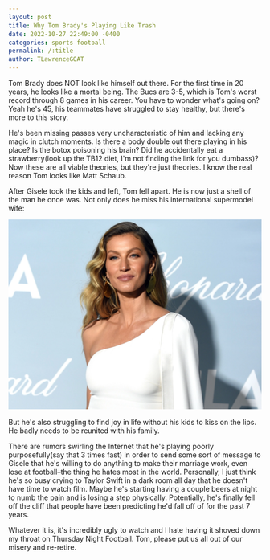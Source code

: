 ```yaml
---
layout: post
title: Why Tom Brady's Playing Like Trash
date: 2022-10-27 22:49:00 -0400
categories: sports football
permalink: /:title
author: TLawrenceGOAT
---
```

Tom Brady does NOT look like himself out there. For the first time in 20 years, he looks like a mortal being. The Bucs are 3-5, which is Tom's worst record through 8 games in his career. You have to wonder what's going on? Yeah he's 45, his teammates have struggled to stay healthy, but there's more to this story.

He's been missing passes very uncharacteristic of him and lacking any magic in clutch moments. Is there a body double out there playing in his place? Is the botox poisoning his brain? Did he accidentally eat a strawberry(look up the TB12 diet, I'm not finding the link for you dumbass)? Now these are all viable theories, but they're just theories. I know the real reason Tom looks like Matt Schaub.

After Gisele took the kids and left, Tom fell apart. He is now just a shell of the man he once was. Not only does he miss his international supermodel wife:

![gisele](/assets/images/gisele.jpg)

But he's also struggling to find joy in life without his kids to kiss on the lips. He badly needs to be reunited with his family.

There are rumors swirling the Internet that he's playing poorly purposefully(say that 3 times fast) in order to send some sort of message to Gisele that he's willing to do anything to make their marriage work, even lose at football–the thing he hates most in the world. Personally, I just think he's so busy crying to Taylor Swift in a dark room all day that he doesn't have time to watch film. Maybe he's starting having a couple beers at night to numb the pain and is losing a step physically. Potentially, he's finally fell off the cliff that people have been predicting he'd fall off of for the past 7 years.

Whatever it is, it's incredibly ugly to watch and I hate having it shoved down my throat on Thursday Night Football. Tom, please put us all out of our misery and re-retire.